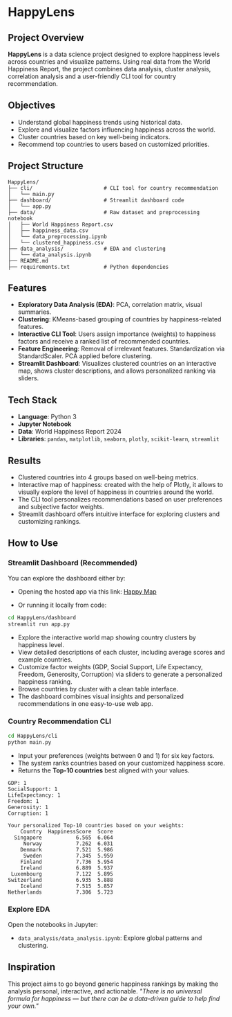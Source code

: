 
# HappyLens

## Project Overview

**HappyLens** is a data science project designed to explore happiness levels across countries and visualize patterns. Using real data from the World Happiness Report, the project combines data analysis, cluster analysis, correlation analysis and a user-friendly CLI tool for country recommendation.


## Objectives

- Understand global happiness trends using historical data.
- Explore and visualize factors influencing happiness across the world.
- Cluster countries based on key well-being indicators.
- Recommend top countries to users based on customized priorities.

## Project Structure

```
HappyLens/
├── cli/                       # CLI tool for country recommendation
│   └── main.py
├── dashboard/                 # Streamlit dashboard code
│   └── app.py
├── data/                      # Raw dataset and preprocessing notebook
│   ├── World Happiness Report.csv
│   ├── happiness_data.csv
│   └── data_preprocessing.ipynb
│   └── clustered_happiness.csv
├── data_analysis/             # EDA and clustering
│   └── data_analysis.ipynb
├── README.md
├── requirements.txt           # Python dependencies
```

## Features

- **Exploratory Data Analysis (EDA)**: PCA, correlation matrix, visual summaries.
- **Clustering**: KMeans-based grouping of countries by happiness-related features.
- **Interactive CLI Tool**: Users assign importance (weights) to happiness factors and receive a ranked list of recommended countries.
- **Feature Engineering**: Removal of irrelevant features. Standardization via StandardScaler. PCA applied before clustering.
- **Streamlit Dashboard**: Visualizes clustered countries on an interactive map, shows cluster descriptions, and allows personalized ranking via sliders.


## Tech Stack

- **Language**: Python 3
- **Jupyter Notebook**
- **Data**: World Happiness Report 2024
- **Libraries**: `pandas`, `matplotlib`, `seaborn`, `plotly`, `scikit-learn`, `streamlit`


## Results

- Clustered countries into 4 groups based on well-being metrics.
- Interactive map of happiness: created with the help of Plotly, it allows to visually explore the level of happiness in countries around the world.
- The CLI tool personalizes recommendations based on user preferences and subjective factor weights.
- Streamlit dashboard offers intuitive interface for exploring clusters and customizing rankings.


## How to Use

### Streamlit Dashboard (Recommended)

You can explore the dashboard either by:

* Opening the hosted app via this link: 		[Happy Map](https://happymap.streamlit.app)

* Or running it locally from code:

```bash
cd HappyLens/dashboard
streamlit run app.py
```

- Explore the interactive world map showing country clusters by happiness level.
- View detailed descriptions of each cluster, including average scores and example countries.
- Customize factor weights (GDP, Social Support, Life Expectancy, Freedom, Generosity, Corruption) via sliders to generate a personalized happiness ranking.
- Browse countries by cluster with a clean table interface.
- The dashboard combines visual insights and personalized recommendations in one easy-to-use web app.

### Country Recommendation CLI

```bash
cd HappyLens/cli
python main.py
```

- Input your preferences (weights between 0 and 1) for six key factors.
- The system ranks countries based on your customized happiness score.
- Returns the **Top-10 countries** best aligned with your values.

```Please enter weights for each factor (between 0 and 1).
GDP: 1
SocialSupport: 1
LifeExpectancy: 1
Freedom: 1
Generosity: 1
Corruption: 1

Your personalized Top-10 countries based on your weights:
    Country  HappinessScore  Score
  Singapore           6.565  6.064
     Norway           7.262  6.031
    Denmark           7.521  5.986
     Sweden           7.345  5.959
    Finland           7.736  5.954
    Ireland           6.889  5.937
 Luxembourg           7.122  5.895
Switzerland           6.935  5.888
    Iceland           7.515  5.857
Netherlands           7.306  5.723
```


### Explore EDA

Open the notebooks in Jupyter:

- `data_analysis/data_analysis.ipynb`: Explore global patterns and clustering.


## Inspiration

This project aims to go beyond generic happiness rankings by making the analysis personal, interactive, and actionable.
	*"There is no universal formula for happiness — but there can be a data-driven guide to help find your 	own."*


